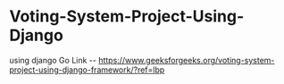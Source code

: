 # Voting-System-Project-Using-Django
using django
Go Link -- https://www.geeksforgeeks.org/voting-system-project-using-django-framework/?ref=lbp
